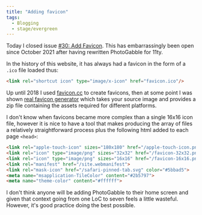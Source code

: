```yaml
---
title: "Adding favicon"
tags:
  - Blogging
  - stage/evergreen
---
```


Today I closed issue [#30: Add Favicon](https://github.com/photogabble/website/issues/30). This has embarrassingly been open since October 2021 after having rewritten PhotoGabble for 11ty.

In the history of this website, it has always had a favicon in the form of a `.ico` file loaded thus:

```html
<link rel="shortcut icon" type="image/x-icon" href="favicon.ico"/>
```

Up until 2018 I used [favicon.cc](https://www.favicon.cc/) to create favicons, then at some point I was shown [real favicon generator](https://realfavicongenerator.net/) which takes your source image and provides a zip file containing the assets required for different platforms.

I don't know when favicons became more complex than a single 16x16 icon file, however it is nice to have a tool that makes producing the array of files a relatively straightforward process plus the following html added to each page `<head>`:

```html
<link rel="apple-touch-icon" sizes="180x180" href="/apple-touch-icon.png">
<link rel="icon" type="image/png" sizes="32x32" href="/favicon-32x32.png">
<link rel="icon" type="image/png" sizes="16x16" href="/favicon-16x16.png">
<link rel="manifest" href="/site.webmanifest">
<link rel="mask-icon" href="/safari-pinned-tab.svg" color="#5bbad5">
<meta name="msapplication-TileColor" content="#2b5797">
<meta name="theme-color" content="#ffffff">
```

I don't think anyone will be adding PhotoGabble to their home screen and given that context going from one LoC to seven feels a little wasteful. However, it's good practice doing the best possible.
